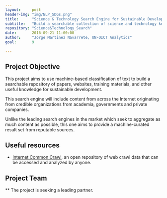 ```yaml
---
layout:     post
header-img: "img/NLP_SDGs.png"
title:      "Science & Technology Search Engine for Sustainable Development"
subtitle:   "Build a searchable collection of science and technology knowledge useful to implement the SDGs."
repository: "Science&Technology_Search"
date:       2016-09-21 11:00:00
author:     "Jorge Martinez Navarrete, UN-OICT Analytics"
goal:		9

---
```

Project Objective
------------

This project aims to use machine-based classification of text to build a searchable repository of papers, websites, training materials, and other useful knowledge for sustainable development. 

This search engine will include content from across the Internet originating from credible organizations from academia, governments and private companies.

Unlike the leading search engines in the market which seek to aggregate as much content as possible, this one aims to provide a machine-curated result set from reputable sources.

Useful resources
------------

- [Internet Common Crawl](http://commoncrawl.org/), an open repository of web crawl data that can be accessed and analyzed by anyone.


Project Team
------------


** The project is seeking a leading partner.